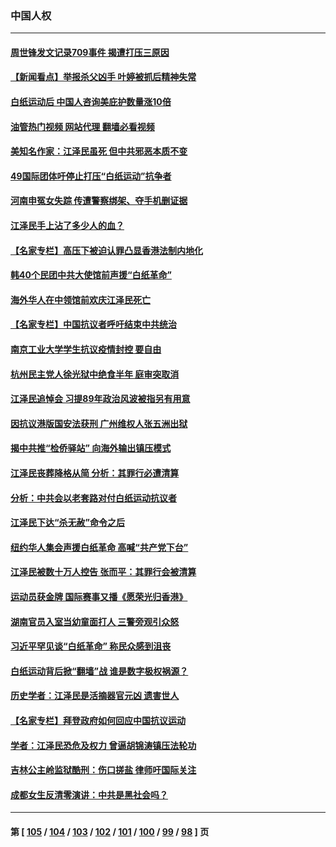 ### 中国人权
---
#### [周世锋发文记录709事件 揭遭打压三原因](../../pages/ncid278/n13881308.md?12092045) 
#### [【新闻看点】举报杀父凶手 叶婷被抓后精神失常](../../pages/ncid278/n13881223.md?12092045) 
#### [白纸运动后 中国人咨询美庇护数量涨10倍](../../pages/ncid278/n13881172.md?12092045) 
#### [油管热门视频 网站代理 翻墙必看视频](http://138.2.39.72:81/youtube.html?epic-marker?12092045)
#### [美知名作家：江泽民虽死 但中共邪恶本质不变](../../pages/ncid278/n13877684.md?12092045) 
#### [49国际团体吁停止打压“白纸运动”抗争者](../../pages/ncid278/n13880790.md?12092045) 
#### [河南申冤女失踪 传遭警察绑架、夺手机删证据](../../pages/ncid278/n13880211.md?12092045) 
#### [江泽民手上沾了多少人的血？](../../pages/ncid278/n13880318.md?12092045) 
#### [【名家专栏】高压下被迫认罪凸显香港法制内地化](../../pages/ncid278/n13880257.md?12092045) 
#### [韩40个民团中共大使馆前声援“白纸革命”](../../pages/ncid278/n13880175.md?12092045) 
#### [海外华人在中领馆前欢庆江泽民死亡](../../pages/ncid278/n13880142.md?12092045) 
#### [【名家专栏】中国抗议者呼吁结束中共统治](../../pages/ncid278/n13879549.md?12092045) 
#### [南京工业大学学生抗议疫情封控 要自由](../../pages/ncid278/n13879496.md?12092045) 
#### [杭州民主党人徐光狱中绝食半年 庭审突取消](../../pages/ncid278/n13879440.md?12092045) 
#### [江泽民追悼会 习提89年政治风波被指另有用意](../../pages/ncid278/n13879438.md?12092045) 
#### [因抗议港版国安法获刑 广州维权人张五洲出狱](../../pages/ncid278/n13879392.md?12092045) 
#### [揭中共推“检侨驿站” 向海外输出镇压模式](../../pages/ncid278/n13878090.md?12092045) 
#### [江泽民丧葬降格从简 分析：其罪行必遭清算](../../pages/ncid278/n13878870.md?12092045) 
#### [分析：中共会以老套路对付白纸运动抗议者](../../pages/ncid278/n13878674.md?12092045) 
#### [江泽民下达“杀无赦”命令之后](../../pages/ncid278/n13878084.md?12092045) 
#### [纽约华人集会声援白纸革命 高喊“共产党下台”](../../pages/ncid278/n13878279.md?12092045) 
#### [江泽民被数十万人控告 张而平：其罪行会被清算](../../pages/ncid278/n13878074.md?12092045) 
#### [运动员获金牌 国际赛事又播《愿荣光归香港》](../../pages/ncid278/n13877945.md?12092045) 
#### [湖南官员入室当幼童面打人 三警旁观引众怒](../../pages/ncid278/n13877936.md?12092045) 
#### [习近平罕见谈“白纸革命” 称民众感到沮丧](../../pages/ncid278/n13877901.md?12092045) 
#### [白纸运动背后掀“翻墙”战 谁是数字极权祸源？](../../pages/ncid278/n13877754.md?12092045) 
#### [历史学者：江泽民是活摘器官元凶 遗害世人](../../pages/ncid278/n13877707.md?12092045) 
#### [【名家专栏】拜登政府如何回应中国抗议运动](../../pages/ncid278/n13877490.md?12092045) 
#### [学者：江泽民恐危及权力 曾逼胡锦涛镇压法轮功](../../pages/ncid278/n13877670.md?12092045) 
#### [吉林公主岭监狱酷刑：伤口搓盐 律师吁国际关注](../../pages/ncid278/n13877570.md?12092045) 
#### [成都女生反清零演讲：中共是黑社会吗？](../../pages/ncid278/n13877557.md?12092045) 

---
#### 第 [ [105](./105.md?12092045) / [104](./104.md?12092045) / [103](./103.md?12092045) / [102](./102.md?12092045) / [101](./101.md?12092045) / [100](./100.md?12092045) / [99](./99.md?12092045) / [98](./98.md?12092045) ] 页
